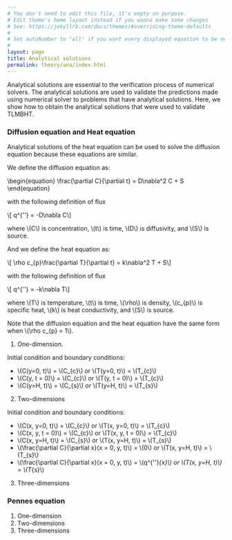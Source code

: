 ```yaml
---
# You don't need to edit this file, it's empty on purpose.
# Edit theme's home layout instead if you wanna make some changes
# See: https://jekyllrb.com/docs/themes/#overriding-theme-defaults
# 
# Set autoNumber to "all" if you want every displayed equation to be numbered
# 
layout: page
title: Analytical solutions
permalink: theory/ana/index.html
---
```

<script src="https://cdn.mathjax.org/mathjax/latest/MathJax.js?config=TeX-AMS-MML_HTMLorMML" type="text/javascript" ></script>

<script type="text/x-mathjax-config">
MathJax.Hub.Config({
  TeX: { equationNumbers: { autoNumber: "AMS" } } 
});
</script>

Analytical solutions are essential to the verification process of numerical solvers. The analytical solutions are used to validate the predictions made using numerical solver to problems that have analytical solutions. Here, we show how to obtain the analytical solutions that were used to validate TLMBHT.

### Diffusion equation and Heat equation

Analytical solutions of the heat equation can be used to solve the diffusion equation because these equations are similar.

We define the diffusion equation as:

\begin{equation}
    \frac{\partial C}{\partial t} = D\nabla^2 C + S
\end{equation}

with the following definition of flux

\\[ q^{''} = -D\nabla C\\]

where \\(C\\) is concentration, \\(t\\) is time, \\(D\\) is diffusivity, and \\(S\\) is source.

And we define the heat equation as:

\\[ \rho c_{p}\frac{\partial T}{\partial t} = k\nabla^2 T + S\\]

with the following definition of flux

\\[ q^{''} = -k\nabla T\\]

where \\(T\\) is temperature, \\(t\\) is time, \\(\rho\\) is density, \\(c_{p}\\) is specific heat, \\(k\\) is heat conductivity, and \\(S\\) is source.

Note that the diffusion equation and the heat equation have the same form when \\(\rho c_{p} = 1\\).

1. One-dimension.

Initial condition and boundary conditions:

* \\(C(y=0, t)\\) = \\(C_{c}\\) or \\(T(y=0, t)\\) = \\(T_{c}\\)
* \\(C(y, t = 0)\\) = \\(C_{c}\\) or \\(T(y, t = 0)\\) = \\(T_{c}\\)
* \\(C(y=H, t)\\) = \\(C_{s}\\) or \\(T(y=H, t)\\) = \\(T_{s}\\)

2. Two-dimensions

Initial condition and boundary conditions:

* \\(C(x, y=0, t)\\) = \\(C_{c}\\) or \\(T(x, y=0, t)\\) = \\(T_{c}\\)
* \\(C(x, y, t = 0)\\) = \\(C_{c}\\) or \\(T(x, y, t = 0)\\) = \\(T_{c}\\)
* \\(C(x, y=H, t)\\) = \\(C_{s}\\) or \\(T(x, y=H, t)\\) = \\(T_{s}\\)
* \\(\frac{\partial C}{\partial x}(x = 0, y, t)\\) = \\(0\\) or \\(T(x, y=H, t)\\) = \\(T_{s}\\)
* \\(\frac{\partial C}{\partial x}(x = 0, y, t)\\) = \\(q^{''}_{x}\\) or \\(T(x, y=H, t)\\) = \\(T_{s}\\)

3. Three-dimensions

### Pennes equation

1. One-dimension
2. Two-dimensions
3. Three-dimensions
